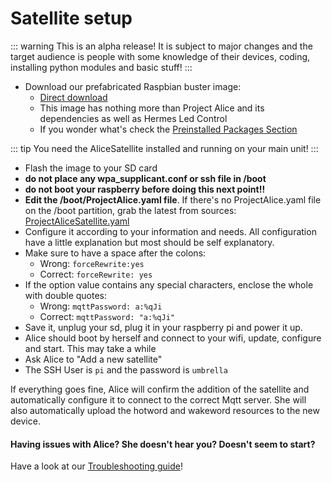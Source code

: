 # Satellite setup

::: warning
This is an alpha release! It is subject to major changes and the target audience is people with some knowledge of their devices, coding, installing python modules and basic stuff!
:::


- Download our prefabricated Raspbian buster image:
   - [Direct download](https://github.com/project-alice-assistant/ProjectAliceSatellite/releases/tag/v1.0.0-a1)
   - This image has nothing more than Project Alice and its dependencies as well as Hermes Led Control
   - If you wonder what's check the [Preinstalled Packages Section](preinstalled)

::: tip
You need the AliceSatellite installed and running on your main unit!
:::

- Flash the image to your SD card
- **do not place any wpa_supplicant.conf or ssh file in /boot**
- **do not boot your raspberry before doing this next point!!**
- **Edit the /boot/ProjectAlice.yaml file**. If there's no ProjectAlice.yaml file on the /boot partition, grab the latest from sources: [ProjectAliceSatellite.yaml](https://github.com/project-alice-assistant/ProjectAliceSatellite/blob/master/ProjectAliceSatellite.yaml)
- Configure it according to your information and needs. All configuration have a little explanation but most should be self explanatory.
- Make sure to have a space after the colons:
   - Wrong: `forceRewrite:yes`
   - Correct: `forceRewrite: yes`
- If the option value contains any special characters, enclose the whole with double quotes:
   - Wrong: `mqttPassword: a:%qJi`
   - Correct: `mqttPassword: "a:%qJi"`
- Save it, unplug your sd, plug it in your raspberry pi and power it up.
- Alice should boot by herself and connect to your wifi, update, configure and start. This may take a while
- Ask Alice to "Add a new satellite"
- The SSH User is `pi` and the password is `umbrella`

If everything goes fine, Alice will confirm the addition of the satellite and automatically configure it to connect to the correct Mqtt server. She will also automatically upload the hotword and wakeword resources to the new device.

#### Having issues with Alice? She doesn't hear you? Doesn't seem to start?
Have a look at our [Troubleshooting guide](troubleshooting)!
